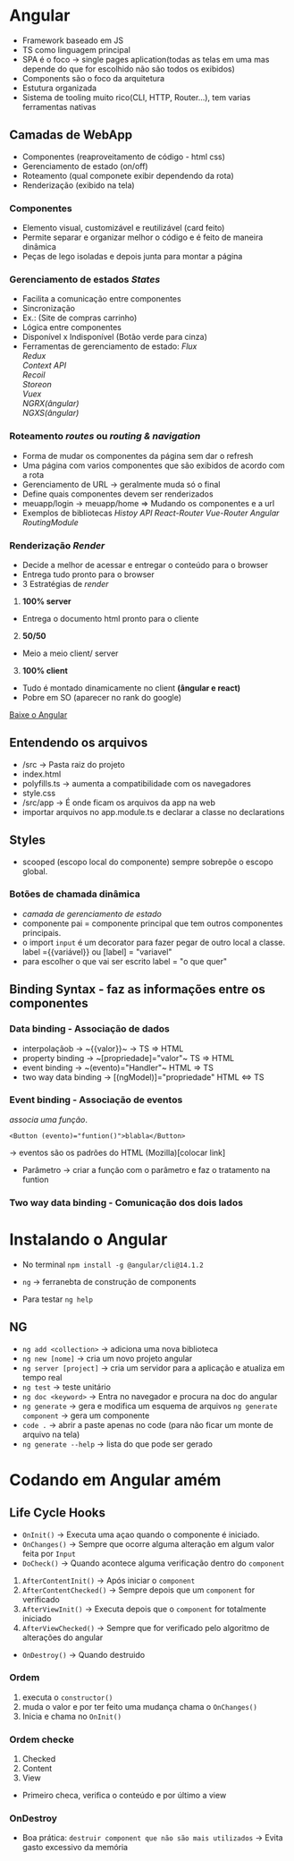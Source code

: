 # Angular
* Framework baseado em JS
* TS como linguagem principal
* SPA é o foco -> single pages aplication(todas as telas em uma mas depende do que for escolhido não são todos os exibidos)
* Components são o foco da arquitetura
* Estutura organizada
* Sistema de tooling muito rico(CLI, HTTP, Router...), tem varias ferramentas nativas  

## Camadas de WebApp
* Componentes (reaproveitamento de código - html css)
* Gerenciamento de estado (on/off)
* Roteamento (qual componete exibir dependendo da rota)
* Renderização (exibido na tela)  
### Componentes
* Elemento visual, customizável e reutilizável (card feito)
* Permite separar e organizar melhor o código e é feito de maneira dinâmica  
* Peças de lego isoladas e depois junta para montar a página
### Gerenciamento de estados _States_
* Facilita a comunicação entre componentes
* Sincronização
* Ex.: (Site de compras carrinho)
* Lógica entre componentes
* Disponível x Indisponível (Botão verde para cinza)
* Ferramentas de gerenciamento de estado:
    _Flux_  
    _Redux_  
    _Context API_  
    _Recoil_  
    _Storeon_  
    _Vuex_  
    _NGRX(ângular)_  
    _NGXS(ângular)_

### Roteamento _routes_ ou _routing & navigation_
* Forma de mudar os componentes da página sem dar o refresh
* Uma página com varios componentes que são exibidos de acordo com a rota
* Gerenciamento de URL -> geralmente muda só o final
* Define quais componentes devem ser renderizados
* meuapp/login -> meuapp/home => Mudando os componentes e a url
* Exemplos de bibliotecas
    _Histoy API_
    _React-Router_
    _Vue-Router_
    _Angular RoutingModule_

### Renderização _Render_
* Decide a melhor de acessar e entregar o conteúdo para o browser
* Entrega tudo pronto para o browser
* 3 Estratégias de _render_
1. **100% server**
* Entrega o documento html pronto para o cliente  

2. **50/50**
* Meio a meio client/ server  
  
3. **100% client**
* Tudo é montado dinamicamente no client **(ângular e react)**
* Pobre em SO (aparecer no rank do google)

[Baixe o Angular](angular.io)  

## Entendendo os arquivos
* /src -> Pasta raiz do projeto
* index.html
* polyfills.ts -> aumenta a compatibilidade com os navegadores
* style.css
* /src/app -> É onde ficam os arquivos da app na web
* importar arquivos no app.module.ts e declarar a classe no declarations

## Styles
* scooped (escopo local do componente) sempre sobrepõe o escopo global.  
### Botões de chamada dinâmica
* _camada de gerenciamento de estado_
* componente pai = componente principal que tem outros componentes principais.
* o import `input` é um decorator para fazer pegar de outro local a classe. label ={{variável}} ou [label] = "variavel"
* para escolher o que vai ser escrito label = "o que quer"

## Binding Syntax - faz as informações entre os componentes
### Data binding - Associação de dados
* interpolaçãob -> ~{{valor}}~ -> TS => HTML 
* property binding -> ~[propriedade]="valor"~ TS => HTML 
* event binding -> ~(evento)="Handler"~ HTML => TS
* two way data binding -> [(ngModel)]="propriedade" HTML <=> TS

### Event binding - Associação de eventos
_associa uma função_.  
~~~
<Button (evento)="funtion()">blabla</Button>
~~~
-> eventos são os padrões do HTML (Mozilla)[colocar link]  
* Parâmetro -> criar a função com o parâmetro e faz o tratamento na funtion

### Two way data binding - Comunicação dos dois lados


# Instalando o Angular
* No terminal `npm install -g @angular/cli@14.1.2`

* `ng` -> ferranebta de construção de components
* Para testar `ng help`
## NG
* `ng add <collection>` -> adiciona uma nova biblioteca
* `ng new [nome]` -> cria um novo projeto angular
* `ng server [project]` -> cria um servidor para a aplicação e atualiza em tempo real
* `ng test` -> teste unitário
* `ng doc <keyword>` -> Entra no navegador e procura na doc do angular
* `ng generate` -> gera e modifica um esquema de arquivos `ng generate component` -> gera um componente
* `code .` -> abrir a paste apenas no code (para não ficar um monte de arquivo na tela)
* `ng generate --help` -> lista do que pode ser gerado

# Codando em Angular amém
## Life Cycle **Hooks**
* `OnInit()` -> Executa uma açao quando o componente é iniciado.
* `OnChanges()` -> Sempre que ocorre alguma alteração em algum valor feita por `Input`
* `DoCheck()` -> Quando acontece alguma verificação dentro do `component`
1. `AfterContentInit()` -> Após iniciar o `component`
2. `AfterContentChecked()` -> Sempre depois que um `component` for verificado
3. `AfterViewInit()` -> Executa depois que o `component` for totalmente iniciado
4. `AfterViewChecked()` -> Sempre que for verificado pelo algoritmo de alterações do angular
* `OnDestroy()` -> Quando destruido
### Ordem
1. executa o `constructor()`
2. muda o valor e por ter feito uma mudança chama o `OnChanges()`
3. Inicia e chama no `OnInit()`
### Ordem checke
1. Checked
2. Content
3. View
* Primeiro checa, verifica o conteúdo e por último a view
### OnDestroy
* Boa prática: `destruir component que não são mais utilizados` -> Evita gasto excessivo da memória

